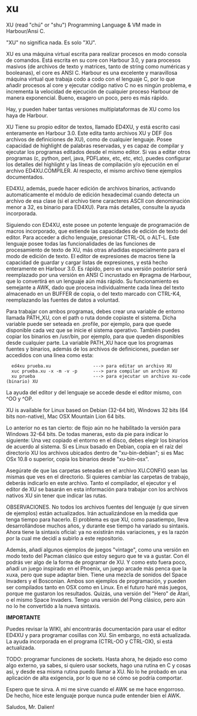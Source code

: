 # xu
XU (read "chú" or "shu") Programming Language & VM made in Harbour/Ansi C.

"XU" no significa nada. Es solo "XU".

XU es una máquina virtual escrita para realizar procesos en modo consola de comandos. Está escrita en su core con Harbour 3.0, y para procesos masivos (de archivos de texto y matrices, tanto de string como numéricas y booleanas), el core es ANSI C. Harbour es una excelente y maravillosa máquina virtual que trabaja codo a codo con el lenguaje C, por lo que añadir procesos al core y ejecutar código nativo C no es ningún problema, e incrementa la velocidad de ejecución de cualquier proceso Harbour de manera exponencial. Bueno, exagero un poco, pero es más rápido.

Hay, y pueden haber tantas versiones multiplataformas de XU como los haya de Harbour.

XU Tiene su propio editor de textos, llamado ED4XU, y está escrito casi enteramente en Harbour 3.0. Este edita tanto archivos XU y DEF (los archivos de definiciones de XU), como de cualquier lenguaje. Posee capacidad de highlight de palabras reservadas, y es capaz de compilar y ejecutar los programas editados desde el mismo editor. Si vas a editar otros programas (c, python, perl, java, PDFLatex, etc, etc, etc), puedes configurar los detalles del highlight y las líneas de compilación y/o ejecución en el archivo ED4XU.COMPILER. Al respecto, el mismo archivo tiene ejemplos documentados.

ED4XU, además, puede hacer edición de archivos binarios, activando automaticamente el módulo de edición hexadecimal cuando detecta un archivo de esa clase (si el archivo tiene caracteres ASCII con denominación menor a 32, es binario para ED4XU).
Para más detalles, consulte la ayuda incorporada.

Siguiendo con ED4XU, este posee un potente lenguaje de programación de macros incorporado, que extiende las capacidades de edición de texto del editor. Para acceder a dicho lenguaje, presionar CTRL-OL o ALT-L.
Este lenguaje posee todas las funcionalidades de las funciones de procesamiento de texto de XU, más otras añadidas especialmente para el modo de edición de texto. El editor de expresiones de macros tiene la capacidad de guardar y cargar listas de expresiones, y está hecho enteramente en Harbour 3.0. Es rápido, pero en una versión posterior será reemplazado por una versión en ANSI C incrustado en #pragma de Harbour, que lo convertirá en un lenguaje aún más rápido.
Su funcionamiento es semejante a AWK, dado que procesa individualmente cada línea del texto almacenado en un BUFFER de copia, o del texto marcado con CTRL-K4, reemplazando las fuentes de datos a voluntad.

Para trabajar con ambos programas, debes crear una variable de entorno llamada PATH_XU, con el path o ruta donde copiaste el sistema. Dicha variable puede ser seteada en .profile, por ejemplo, para que quede disponible cada vez que se inicie el sistema operativo. También puedes copiar los binarios en /usr/bin, por ejemplo, para que queden disponibles desde cualquier parte. La variable PATH_XU hace que los programas fuentes y binarios, además de los archivos de definiciones, puedan ser accedidos con una línea como esta:

      ed4xu prueba.xu                ---> para editar un archivo XU
      xuc prueba.xu -x -m -v -p      ---> para compilar un archivo XU
      xu prueba                      ---> para ejecutar un archivo xu-code (binario) XU

La ayuda del editor y del lenguaje se accede desde el editor mismo, con ^OO y ^OP.

XU is available for Linux based on Debian (32-64 bit), Windows 32 bits (64 bits non-native), Mac OSX Mountain Lion 64 bits.

Lo anterior no es tan cierto: de flojo aún no he habilitado la versión para Windows 32-64 bits. De todas maneras, esto da pie para indicar lo siguiente: Una vez copiado el entorno en el disco, debes elegir los binarios de acuerdo al sistema. Si es Linux basado en Debian, copia en el raíz del directorio XU los archivos ubicados dentro de "xu-bin-debian"; si es Mac OSx 10.8 o superior, copia los binarios desde "xu-bin-osx".

Asegúrate de que las carpetas seteadas en el archivo XU.CONFIG sean las mismas que ves en el directorio. Si quieres cambiar las carpetas de trabajo, deberás indicarlo en este archivo. Tanto el compilador, el ejecutor y el editor de XU se basarán en esta información para trabajar con los archivos nativos XU sin tener que indicar las rutas.

OBSERVACIONES.
No todos los archivos fuentes del lenguaje (y que sirven de ejemplos) están actualizados. Irán actualizándose en la medida que tenga tiempo para hacerlo. El problema es que XU, como pasatiempo, lleva desarrollándose muchos años, y durante ese tiempo ha variado su sintaxis. Ahora tiene la sintaxis oficial: ya no existirán más variaciones, y es la razón por la cual me decidí a subirlo a este repositorio.

Además, añadí algunos ejemplos de juegos "vintage", como una versión en modo texto del Pacman clásico que estoy seguro que te va a gustar. Con él podrás ver algo de la forma de programar de XU. Y como esto fuera poco, añadí un juego inspirado en el Phoenix, un juego arcade más penca que la xuxa, pero que supe adaptar bien. Tiene una mezcla de sonidos del Space Invaders y el Bosconian. Ambos son ejemplos de programación, y pueden ser compilados tanto en OSX como en Linux. En el futuro haré más juegos, porque me gustaron los resultados. Quizás, una versión del "Hero" de Atari, o el mismo Space Invaders. Tengo una versión del Pong clásico, pero aún no lo he convertido a la nueva sintaxis.

**IMPORTANTE**

Puedes revisar la WIKI, ahí encontrarás documentación para usar el editor ED4XU y para programar cosillas con XU. Sin embargo, no está actualizada. La ayuda incorporada en el programa (CTRL-OO y CTRL-OX), sí está actualizada.

TODO: programar funciones de sockets. Hasta ahora, he dejado eso como algo externo, ya sabes, si quiero usar sockets, hago una rutina en C y cosas así, y desde esa misma rutina puedo llamar a XU. No lo he probado en una aplicación de alta exigencia, por lo que no sé cómo se podría comportar. 

Espero que te sirva. A mi me sirve cuando el AWK se me hace engorroso. De hecho, hice este lenguaje porque nunca pude entender bien el AWK.

Saludos, Mr. Dalien!
